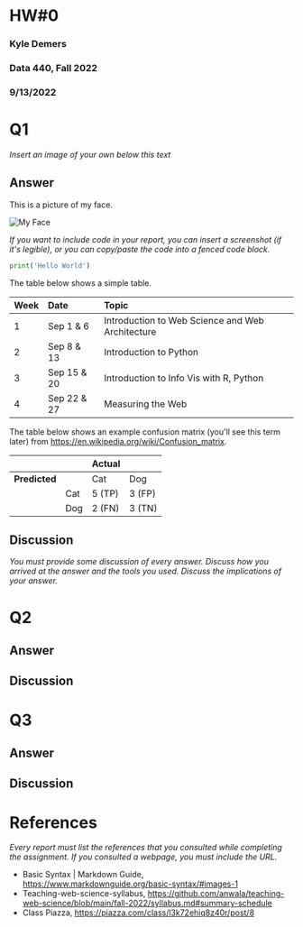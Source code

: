 # HW#0
### Kyle Demers
### Data 440, Fall 2022
### 9/13/2022

# Q1

*Insert an image of your own below this text*

## Answer

This is a picture of my face.

![My Face](attachment:aac9fc31-2994-459d-9b5a-d3b1fab040de.png)

*If you want to include code in your report, you can insert a screenshot (if it's legible), or you can copy/paste the code into a fenced code block.*

```python
print('Hello World')
```

The table below shows a simple table.  

|Week|Date|Topic|
|:---|:---|:---|
|1|Sep 1 & 6|Introduction to Web Science and Web Architecture|
|2|Sep 8 & 13|Introduction to Python|
|3|Sep 15 & 20|Introduction to Info Vis with R, Python|
|4| Sep 22 & 27| Measuring the Web|

The table below shows an example confusion matrix (you'll see this term later) from <https://en.wikipedia.org/wiki/Confusion_matrix>.

| | |Actual||
|---|---|---|---|
|**Predicted**| |Cat|Dog|
| |Cat|5 (TP)|3 (FP)|
| |Dog|2 (FN)|3 (TN)|

## Discussion

*You must provide some discussion of every answer. Discuss how you arrived at the answer and the tools you used. Discuss the implications of your answer.*

# Q2

## Answer

## Discussion

# Q3

## Answer

## Discussion

# References

*Every report must list the references that you consulted while completing the assignment. If you consulted a webpage, you must include the URL.*

* Basic Syntax | Markdown Guide, <https://www.markdownguide.org/basic-syntax/#images-1>
* Teaching-web-science-syllabus, <https://github.com/anwala/teaching-web-science/blob/main/fall-2022/syllabus.md#summary-schedule>
* Class Piazza, <https://piazza.com/class/l3k72ehiq8z40r/post/8>